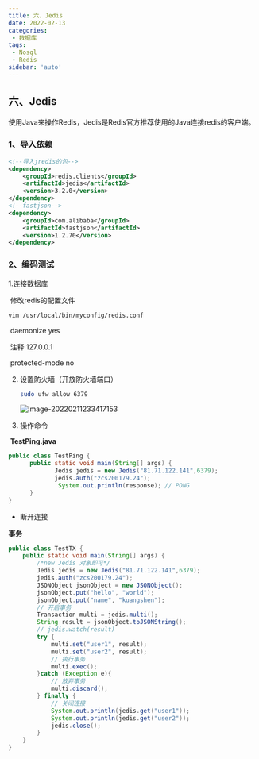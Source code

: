 ```yaml
---
title: 六、Jedis
date: 2022-02-13
categories:
 - 数据库
tags:
 - Nosql
 - Redis
sidebar: 'auto'
---
```

## 六、Jedis

使用Java来操作Redis，Jedis是Redis官方推荐使用的Java连接redis的客户端。

### 1、导入依赖

```xml
<!--导入jredis的包-->
<dependency>
    <groupId>redis.clients</groupId>
    <artifactId>jedis</artifactId>
    <version>3.2.0</version>
</dependency>
<!--fastjson-->
<dependency>
    <groupId>com.alibaba</groupId>
    <artifactId>fastjson</artifactId>
    <version>1.2.70</version>
</dependency>
```

### 2、编码测试

   1.连接数据库

​         修改redis的配置文件

```bash
vim /usr/local/bin/myconfig/redis.conf
```

​      daemonize yes

​      注释 127.0.0.1

​      protected-mode  no

2. 设置防火墙（开放防火墙端口）

   ```bash
   sudo ufw allow 6379
   ```

   ![image-20220211233417153](https://gitee.com/yishenlaoban/git-typore/raw/master/image_my/image-20220211233417153.png) 

3. 操作命令

​    **TestPing.java**

```java
public class TestPing {
      public static void main(String[] args) {
             Jedis jedis = new Jedis("81.71.122.141",6379);
             jedis.auth("zcs200179.24");
              System.out.println(response); // PONG
      }
}
```

- 断开连接

**事务**

```java
public class TestTX {
    public static void main(String[] args) {
        /*new Jedis 对象即可*/
        Jedis jedis = new Jedis("81.71.122.141",6379);
        jedis.auth("zcs200179.24");
        JSONObject jsonObject = new JSONObject();
        jsonObject.put("hello", "world");
        jsonObject.put("name", "kuangshen");
        // 开启事务
        Transaction multi = jedis.multi();
        String result = jsonObject.toJSONString();
        // jedis.watch(result)
        try {
            multi.set("user1", result);
            multi.set("user2", result);
            // 执行事务
            multi.exec();
        }catch (Exception e){
            // 放弃事务
            multi.discard();
        } finally {
            // 关闭连接
            System.out.println(jedis.get("user1"));
            System.out.println(jedis.get("user2"));
            jedis.close();
        }
    }
}
```

